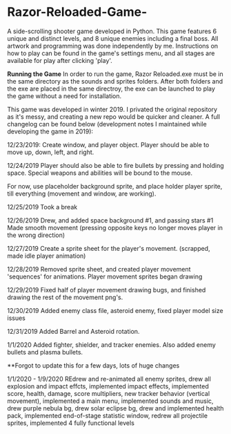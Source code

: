 # Razor-Reloaded-Game-
A side-scrolling shooter game developed in Python. This game features 6 unique and distinct levels, and 8 unique enemies including a final boss. 
All artwork and programming was done independently by me. Instructions on how to play can be found in the game's settings menu, and all stages are available for play
after clicking 'play'.

**Running the Game**
In order to run the game, Razor Reloaded.exe must be in the same directory as the sounds and sprites folders. After both folders and the exe are placed in the same directroy, the exe can be launched to play the game without a need for installation.


This game was developed in winter 2019. I privated the original repository as it's messy, and creating a new repo would be quicker and cleaner. A full changelog can be found below (development notes I maintained while developing the game in 2019):



12/23/2019:
Create window, and player object. Player should be able to move up, down, left, and right.

12/24/2019
Player should also be able to fire bullets by pressing and holding space. Special weapons and abilities will be bound to the mouse.

For now, use placeholder background sprite, and place holder player sprite, till everything (movement and window, are working).

12/25/2019
Took a break

12/26/2019
Drew, and added space background #1, and passing stars #1
Made smooth movement (pressing opposite keys no longer moves player in the wrong direction)

12/27/2019
Create a sprite sheet for the player's movement. (scrapped, made idle player animation)

12/28/2019
Removed sprite sheet, and created player movement 'sequences' for animations.
Player movement sprites began drawing

12/29/2019
Fixed half of player movement drawing bugs, and finished drawing the rest of the movement png's.

12/30/2019
Added enemy class file, asteroid enemy, fixed player model size issues

12/31/2019
Added Barrel and Asteroid rotation.

1/1/2020
Added fighter, shielder, and tracker enemies. Also added enemy bullets and plasma bullets.

**Forgot to update this for a few days, lots of huge changes 

1/1/2020 - 1/9/2020
REdrew and re-animated all enemy sprites, drew all explosion and impact effcts, implemented impact effects, implemented score, health, damage, 
score multipliers, new tracker behavior (vertical movement), implemented a main menu, implemented sounds and music, drew purple nebula bg, drew 
solar eclipse bg, drew and implemented health pack, implemented end-of-stage statistic window, redrew all projectile sprites, implemented 4
fully functional levels


